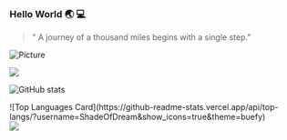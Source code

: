 ### Hello World :earth_asia: :computer:

<!--
**ShadeOfDream/ShadeOfDream** is a ✨ _special_ ✨ repository because its `README.md` (this file) appears on your GitHub profile.

Here are some ideas to get you started:

- 🔭 I’m currently working on ...
- 🌱 I’m currently learning ...
- 👯 I’m looking to collaborate on ...
- 🤔 I’m looking for help with ...
- 💬 Ask me about ...
- 📫 How to reach me: ...
- 😄 Pronouns: ...
- ⚡ Fun fact: ...
-->
> " A journey of a thousand miles begins with a single step."

![Picture](https://images.unsplash.com/photo-1525316885-69d120cf430b?ixlib=rb-1.2.1&ixid=eyJhcHBfaWQiOjEyMDd9&auto=format&fit=crop&w=500&q=60)


![](https://komarev.com/ghpvc/?username=ShadeOfDream&style=flat&color=blueviolet)

<!-- -->
![GitHub stats](https://github-readme-stats.vercel.app/api?username=ShadeOfDream&show_icons=true&theme=buefy) 
<div class="col-2">
![Top Languages Card](https://github-readme-stats.vercel.app/api/top-langs/?username=ShadeOfDream&show_icons=true&theme=buefy)</br>
<img src="https://github-profile-trophy.vercel.app/?username=ShadeOfDream&row=2&column=3&theme=flat&no-frame=true&margin-w=30" />
</div>



